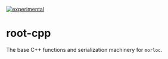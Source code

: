 [![experimental](http://badges.github.io/stability-badges/dist/experimental.svg)](http://github.com/badges/stability-badges)

# root-cpp

The base C++ functions and serialization machinery for `morloc`.
